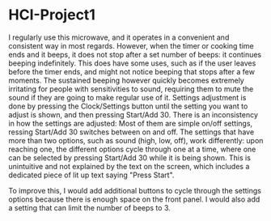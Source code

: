 # HCI-Project1
I regularly use this microwave, and it operates in a convenient and consistent way in most regards.
However, when the timer or cooking time ends and it beeps, it does not stop after a set number of beeps: it continues beeping indefinitely.
This does have some uses, such as if the user leaves before the timer ends, and might not notice beeping that stops after a few moments.
The sustained beeping however quickly becomes extremely irritating for people with sensitivities to sound, requiring them to mute the sound if they are going to make regular use of it.
Settings adjustment is done by pressing the Clock/Settings button until the setting you want to adjust is shown, and then pressing Start/Add 30.
There is an inconsistency in how the settings are adjusted: Most of them are simple on/off settings, ressing Start/Add 30 switches between on and off.
The settings that have more than two options, such as sound (high, low, off), work differently:
    upon reaching one, the different options cycle through one at a time, where one can be selected by pressing Start/Add 30 while it is being shown.
This is unintuitive and not explained by the text on the screen, which includes a dedicated piece of lit up text saying "Press Start".

To improve this, I would add additional buttons to cycle through the settings options because there is enough space on the front panel.
I would also add a setting that can limit the number of beeps to 3.
